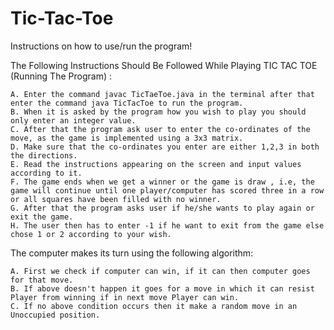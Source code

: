 # Tic-Tac-Toe

Instructions on how to use/run the program!

The Following Instructions Should Be Followed While Playing TIC TAC TOE (Running The Program) :


    A. Enter the command javac TicTaeToe.java in the terminal after that enter the command java TicTacToe to run the program.
    B. When it is asked by the program how you wish to play you should only enter an integer value.
    C. After that the program ask user to enter the co-ordinates of the move, as the game is implemented using a 3x3 matrix.
    D. Make sure that the co-ordinates you enter are either 1,2,3 in both the directions.
    E. Read the instructions appearing on the screen and input values according to it.
    F. The game ends when we get a winner or the game is draw , i.e, the game will continue until one player/computer has scored three in a row or all squares have been filled with no winner.
    G. After that the program asks user if he/she wants to play again or exit the game.
    H. The user then has to enter -1 if he want to exit from the game else chose 1 or 2 according to your wish.

    
The computer makes its turn using the following algorithm:


    A. First we check if computer can win, if it can then computer goes for that move.
    B. If above doesn't happen it goes for a move in which it can resist Player from winning if in next move Player can win.
    C. If no above condition occurs then it make a random move in an Unoccupied position.
